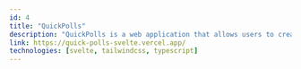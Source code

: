 ```yaml
---
id: 4
title: "QuickPolls"
description: "QuickPolls is a web application that allows users to create and vote on polls."
link: https://quick-polls-svelte.vercel.app/
technologies: [svelte, tailwindcss, typescript]
---
```

